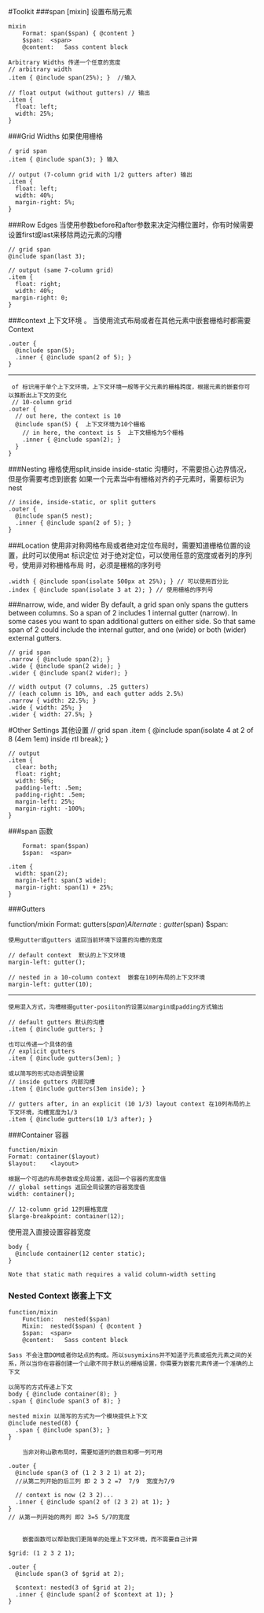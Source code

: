 #Toolkit 
###span [mixin] 设置布局元素

    mixin
        Format:	span($span) { @content }
        $span:	<span>
        @content:	Sass content block

    Arbitrary Widths 传递一个任意的宽度
    // arbitrary width
    .item { @include span(25%); }  //输入

    // float output (without gutters) // 输出
    .item {
      float: left;
      width: 25%;
    }
    
    
###Grid Widths  如果使用栅格

    / grid span
    .item { @include span(3); } 输入

    // output (7-column grid with 1/2 gutters after) 输出
    .item {
      float: left;
      width: 40%;
      margin-right: 5%;
    }
    
###Row Edges 当使用参数before和after参数来决定沟槽位置时，你有时候需要设置first或last来移除两边元素的沟槽

    // grid span
    @include span(last 3);

    // output (same 7-column grid)
    .item {
      float: right;
      width: 40%;
     margin-right: 0; 
    }


###context 上下文环境 。 当使用流式布局或者在其他元素中嵌套栅格时都需要Context

    .outer {
      @include span(5);
      .inner { @include span(2 of 5); }
    }
- - -
     of 标识用于单个上下文环境，上下文环境一般等于父元素的栅格跨度，根据元素的嵌套你可以推断出上下文的变化
     // 10-column grid
    .outer {
      // out here, the context is 10
      @include span(5) {  上下文环境为10个栅格
        // in here, the context is 5  上下文栅格为5个栅格
        .inner { @include span(2); }
      }
    }
    
###Nesting 栅格使用split,inside inside-static 沟槽时，不需要担心边界情况，但是你需要考虑到嵌套
如果一个元素当中有栅格对齐的子元素时，需要标识为nest

    // inside, inside-static, or split gutters
    .outer {
      @include span(5 nest);
      .inner { @include span(2 of 5); }
    }

###Location
	使用非对称网格布局或者绝对定位布局时，需要知道栅格位置的设置，此时可以使用at 标识定位
    对于绝对定位，可以使用任意的宽度或者列的序列号，使用非对称栅格布局 时，必须是栅格的序列号

    .width { @include span(isolate 500px at 25%); } // 可以使用百分比
    .index { @include span(isolate 3 at 2); } // 使用栅格的序列号
    
    
###narrow, wide, and wider 
    By default, a grid span only spans the gutters between columns. So a span of 2 includes 1 internal gutter (narrow). In some cases you want to span additional gutters on either side. So that same span of 2 could include the internal gutter, and one (wide) or both (wider) external gutters.

    // grid span
    .narrow { @include span(2); }
    .wide { @include span(2 wide); }
    .wider { @include span(2 wider); }

    // width output (7 columns, .25 gutters)
    // (each column is 10%, and each gutter adds 2.5%)
    .narrow { width: 22.5%; }
    .wide { width: 25%; }
	.wider { width: 27.5%; }
    
    
#Other Settings 其他设置
	// grid span
    .item { @include span(isolate 4 at 2 of 8 (4em 1em) inside rtl break); }

    // output
    .item {
      clear: both;
      float: right;
      width: 50%;
      padding-left: .5em;
      padding-right: .5em;
      margin-left: 25%;
      margin-right: -100%;
    }


###span 函数

        Format:	span($span)
        $span:	<span>

    .item {
      width: span(2);
      margin-left: span(3 wide);
      margin-right: span(1) + 25%;
    }
###Gutters


function/mixin
    Format:	gutters($span)
    Alternate:	gutter($span)
    $span:	<span>

	使用gutter或gutters 返回当前环境下设置的沟槽的宽度

    // default context  默认的上下文环境
    margin-left: gutter();

    // nested in a 10-column context  嵌套在10列布局的上下文环境
    margin-left: gutter(10);
- - -
	使用混入方式，沟槽根据gutter-posiiton的设置以margin或padding方式输出

    // default gutters 默认的沟槽
    .item { @include gutters; }

	也可以传递一个具体的值
    // explicit gutters
    .item { @include gutters(3em); }

	或以简写的形式动态调整设置
    // inside gutters 内部沟槽
    .item { @include gutters(3em inside); }

    // gutters after, in an explicit (10 1/3) layout context 在10列布局的上下文环境，沟槽宽度为1/3
    .item { @include gutters(10 1/3 after); }
    
    
###Container 容器

    function/mixin
    Format:	container($layout)
    $layout:	<layout>

	根据一个可选的布局参数或全局设置，返回一个容器的宽度值
    // global settings 返回全局设置的容器宽度值
    width: container();

    // 12-column grid 12列栅格宽度
    $large-breakpoint: container(12);

   使用混入直接设置容器宽度

    body {
      @include container(12 center static);
    }

    Note that static math requires a valid column-width setting
    
    
    
### Nested Context 嵌套上下文

    function/mixin
        Function:	nested($span)
        Mixin:	nested($span) { @content }
        $span:	<span>
        @content:	Sass content block

    Sass 不会注意DOM或者你站点的构成。所以susymixins并不知道子元素或祖先元素之间的关系，所以当你在容器创建一个山歌不同于默认的栅格设置，你需要为嵌套元素传递一个准确的上下文
    
	以简写的方式传递上下文
    body { @include container(8); }
    .span { @include span(3 of 8); }

	nested mixin 以简写的方式为一个模块提供上下文
    @include nested(8) {
      .span { @include span(3); }
    }

		当非对称山歌布局时，需要知道列的数目和哪一列可用
        
    .outer {
      @include span(3 of (1 2 3 2 1) at 2);
      //从第二列开始的后三列 即 2 3 2 =7  7/9  宽度为7/9 

      // context is now (2 3 2)...
      .inner { @include span(2 of (2 3 2) at 1); }
    }
	// 从第一列开始的两列 即2 3=5 5/7的宽度


		嵌套函数可以帮助我们更简单的处理上下文环境，而不需要自己计算

    $grid: (1 2 3 2 1);

    .outer {
      @include span(3 of $grid at 2);

      $context: nested(3 of $grid at 2);
      .inner { @include span(2 of $context at 1); }
    }











